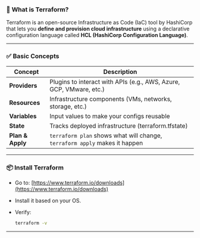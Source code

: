 ### 🌱 **What is Terraform?**

Terraform is an open-source Infrastructure as Code (IaC) tool by HashiCorp that lets you **define and provision cloud infrastructure** using a declarative configuration language called **HCL (HashiCorp Configuration Language)**.

---

### ✅ **Basic Concepts**

| Concept          | Description                                                                |
| ---------------- | -------------------------------------------------------------------------- |
| **Providers**    | Plugins to interact with APIs (e.g., AWS, Azure, GCP, VMware, etc.)        |
| **Resources**    | Infrastructure components (VMs, networks, storage, etc.)                   |
| **Variables**    | Input values to make your configs reusable                                 |
| **State**        | Tracks deployed infrastructure (terraform.tfstate)                         |
| **Plan & Apply** | `terraform plan` shows what will change, `terraform apply` makes it happen |

---

### 📦 **Install Terraform**

* Go to: [https://www.terraform.io/downloads](https://www.terraform.io/downloads)
* Install it based on your OS.
* Verify:

  ```bash
  terraform -v
  ```

---


